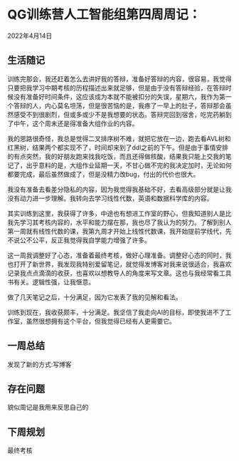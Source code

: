 # QG训练营人工智能组第四周周记：

2022年4月14日

## 生活随记

训练完那会，我还赶着怎么去讲好我的答辩，准备好答辩的内容，很容易，我觉得只要把我学习中期考核的历程描述出来就足够，但是由于没有答辩经验，在答辩时候没有准备好时间条件，这应该成为本就不能被扣分的失误，星期六，我作为第一个答辩的人，内心莫名坦荡，但是很苦恼的是，我疼了一早上的肚子，答辩那会虽然感受不到很剧烈，但或多或少不是我想要的状态。答辩完回到宿舍，吃完药躺到了中午，这个周末还是得准备大组作业的内容。

我的思路很奇怪，我总是觉得二叉排序树不难，就把它放在一边，跑去看AVL树和红黑树，结果两个都实现不了，时间却来到了ddl之前的下午。但是由于事情安排的有点突然，我的好朋友跑来找我吃饭，而且还得做核酸，结果我只能上交我的笔记了，出乎意料的是，大组作业延期一天，不甘心做不完的我决定加时，无论如何都要完成，最后虽然做成了，但是没精力改bug，付出的代价也很大。

我没有准备去看差分隐私的内容，因为我觉得我基础不好，去看高级部分就是让我没有动力进一步理解。我转向去学习线性代数，英语和数据科学库的内容。

其实训练到这里，我获得了许多，中途也有想进工作室的野心，但我知道别人是比我先学习其考核内容的，水平和能力摆在那，我也尽了我认为的努力。了解到别人第一周就有线性代数的课，我第九周才开始上线性代数课，我开始提前学线代，先不说公不公平，反正我觉得我自学能力增强了许多。

这一周我调整好了心态，准备着最终考核，做好心理准备。调整好心态的同时，我也打开了新世界，我发现我特别爱留笔记，就觉得发博客对我来说很适合，我喜欢记录我点点滴滴的收获，也喜欢以想教导人的角度来写文章。这也与我经常看工具书有关。逻辑性强，让我惬意。

做了几天笔记之后，十分满足，因为它发表了我的见解和看法。

训练到现在，我收获颇丰，十分满足。我坚信了我走向AI的目标，即使我进不了工作室，虽然很想拥有这个平台，但我觉得已经有人更需要它。

## 一周总结

发现了新的方式:写博客

## 存在问题

貌似周记是我用来反思自己的

## 下周规划

最终考核
